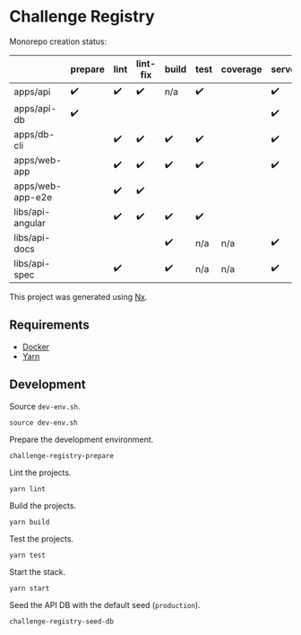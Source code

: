 

# Challenge Registry

Monorepo creation status:

|                  | prepare | lint | lint-fix | build | test | coverage | serve | e2e |
|------------------|---------|------|----------|-------|------|----------|-------|-----|
| apps/api         | ✔️       | ✔️    | ✔️        | n/a   | ✔️    |          | ✔️     |     |
| apps/api-db      | ✔️       |      |          |       |      |          | ✔️     |     |
| apps/db-cli      |         | ✔️    | ✔️        | ✔️     | ✔️    |          | ✔️     |     |
| apps/web-app     |         | ✔️    | ✔️        | ✔️     | ✔️    |          | ✔️     |     |
| apps/web-app-e2e |         | ✔️    | ✔️        |       |      |          |       | ✔️   |
| libs/api-angular |         | ✔️    | ✔️        | ✔️     | ✔️    |          |       |     |
| libs/api-docs    |         |      |          | ✔️     | n/a  | n/a      | ✔️     |     |
| libs/api-spec    |         | ✔️    |          | ✔️     | n/a  | n/a      | ✔️     |     |

This project was generated using [Nx](https://nx.dev).

## Requirements

- [Docker]
- [Yarn]

## Development

Source `dev-env.sh`.

    source dev-env.sh

Prepare the development environment.

    challenge-registry-prepare

Lint the projects.

    yarn lint

Build the projects.

    yarn build

Test the projects.

    yarn test

Start the stack.

    yarn start

Seed the API DB with the default seed (`production`).

    challenge-registry-seed-db

<!-- Links -->

[Docker]: https://docs.docker.com/get-docker/
[Yarn]: https://yarnpkg.com/
